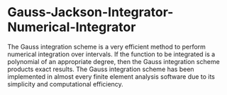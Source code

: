 # Gauss-Jackson-Integrator-Numerical-Integrator


The Gauss integration scheme is a very efficient method to perform numerical integration over intervals. If the function to be integrated is a polynomial of an appropriate degree, then the Gauss integration scheme products exact results. 
The Gauss integration scheme has been implemented in almost every finite element analysis software due to its simplicity and computational efficiency.
